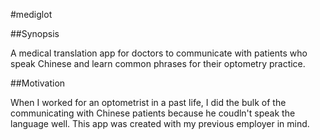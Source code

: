 #mediglot

##Synopsis

A medical translation app for doctors to communicate with patients who speak Chinese and learn common phrases for their optometry practice.

##Motivation

When I worked for an optometrist in a past life, I did the bulk of the communicating with Chinese patients because he coudln't speak the language well. This app was created with my previous employer in mind.
